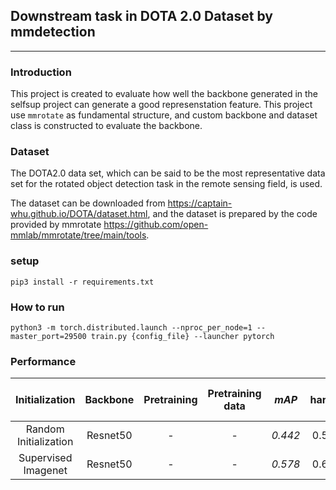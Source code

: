 ## Downstream task in DOTA 2.0 Dataset by mmdetection
---

### Introduction
This project is created to evaluate how well the backbone generated in the selfsup project can generate a good represenstation feature. This project use `mmrotate` as fundamental structure, and custom backbone and dataset class is constructed to evaluate the backbone.

### Dataset
The DOTA2.0 data set, which can be said to be the most representative data set for the rotated object detection task in the remote sensing field, is used.

The dataset can be downloaded from https://captain-whu.github.io/DOTA/dataset.html, and the dataset is prepared by the code provided by mmrotate https://github.com/open-mmlab/mmrotate/tree/main/tools.

### setup
```
pip3 install -r requirements.txt
```

### How to run
```
python3 -m torch.distributed.launch --nproc_per_node=1 --master_port=29500 train.py {config_file} --launcher pytorch
```

### Performance
|     Initialization    | Backbone | Pretraining | Pretraining data |  *mAP* |  harbor  |   swimming-pool  | roundabout | bridge | baseball-diamond | ground-track-field | soccer-ball-field | storage-tank | basketball-court | large-vehicle | plane | tennis-court | ship | helicopter | helipad | container-crane | airport | small-vehicle |
|:---------------------:|:---------------------:|:---------------------:|:---------------------:|:---------------------:|:---------------------:|:---------------------:|:---------------------:|:---------------------:|:---------------------:|:---------------------:|:---------------------:|:---------------------:|:---------------------:|:---------------------:|:---------------------:|:---------------------:|:---------------------:|:---------------------:|:---------------------:|:---------------------:|:---------------------:|:---------------------:|
| Random Initialization | Resnet50 |     -      |         -        | *0.442*   | 0.555 | 0.478 | 0.514 | 0.327 | 0.610 | 0.448 | 0.246 | 0.565 | 0.335 | 0.688 | 0.803 | 0.815 | 0.777 | 0.272 | 0.000 | 0.000 | 0.096 | 0.426 |
| Supervised Imagenet | Resnet50 |      -      |         -        | *0.578*  | 0.665 | 0.561 | 0.597 | 0.428 | 0.751 | 0.716 | 0.685 | 0.616 | 0.669 | 0.727 | 0.813 | 0.904 | 0.804 | 0.527 | 0.000 | 0.061 | 0.373 | 0.501 | 
